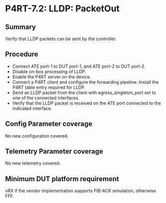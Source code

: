 # P4RT-7.2: LLDP: PacketOut

## Summary

Verify that LLDP packets can be sent by the controller.

## Procedure

*	Connect ATE port-1 to DUT port-1, and ATE port-2 to DUT port-2.
*	Disable on-box processing of LLDP.
*	Enable the P4RT server on the device.
*	Connect a P4RT client and configure the forwarding pipeline. Install the P4RT table entry required for LLDP.
*	Send an LLDP packet from the client with egress_singleton_port set to one of the connected interfaces.
*	Verify that the LLDP packet is received on the ATE port connected to the indicated interface.




## Config Parameter coverage

No new configuration covered.

## Telemetry Parameter coverage

No new telemetry covered.

## Minimum DUT platform requirement

vRX if the vendor implementation supports FIB-ACK simulation, otherwise FFF.